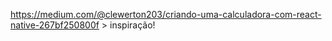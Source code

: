 https://medium.com/@clewerton203/criando-uma-calculadora-com-react-native-267bf250800f > inspiração!
